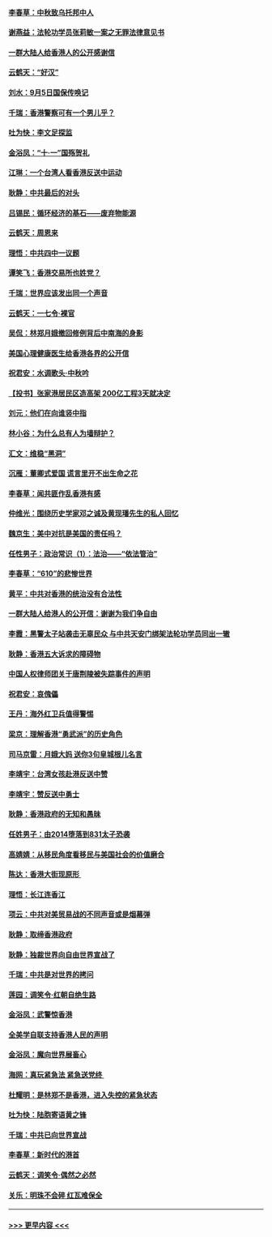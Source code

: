 #### [李春草：中秋致乌托邦中人](../pages/nsc993/n11518776.md?t=09131200) 
#### [谢燕益：法轮功学员张莉敏一案之无罪法律意见书](../pages/nsc993/n11517600.md?t=09131200) 
#### [一群大陆人给香港人的公开感谢信](../pages/nsc993/n11514797.md?t=09131200) 
#### [云鹤天：“好汉”](../pages/nsc993/n11513536.md?t=09131200) 
#### [刘水：9月5日国保传唤记](../pages/nsc993/n11513460.md?t=09131200) 
#### [千瑞：香港警察可有一个男儿乎？](../pages/nsc993/n11513109.md?t=09131200) 
#### [吐为快：李文足探监](../pages/nsc993/n11509622.md?t=09131200) 
#### [金浴凤：“十‧一”国殇贺礼](../pages/nsc993/n11509593.md?t=09131200) 
#### [江琳：一个台湾人看香港反送中运动](../pages/nsc993/n11509211.md?t=09131200) 
#### [耿静：中共最后的对头](../pages/nsc993/n11508308.md?t=09131200) 
#### [吕锡民：循环经济的基石——废弃物能源](../pages/nsc993/n11508212.md?t=09131200) 
#### [云鹤天：周恩来](../pages/nsc993/n11508055.md?t=09131200) 
#### [理悟：中共四中一议题](../pages/nsc993/n11507782.md?t=09131200) 
#### [谭笑飞：香港交易所也姓党？](../pages/nsc993/n11507753.md?t=09131200) 
#### [千瑞：世界应该发出同一个声音](../pages/nsc993/n11507290.md?t=09131200) 
#### [云鹤天：一七令‧裸官](../pages/nsc993/n11507177.md?t=09131200) 
#### [吴侃：林郑月娥撤回修例背后中南海的身影](../pages/nsc993/n11506876.md?t=09131200) 
#### [美国心理健康医生给香港各界的公开信](../pages/nsc993/n11506809.md?t=09131200) 
#### [祝君安：水调歌头‧中秋吟](../pages/nsc993/n11506758.md?t=09131200) 
#### [【投书】张家港居民区造高架 200亿工程3天就决定](../pages/nsc993/n11506682.md?t=09131200) 
#### [刘元：他们在向谁竖中指](../pages/nsc993/n11505384.md?t=09131200) 
#### [林小谷：为什么总有人为墙辩护？](../pages/nsc993/n11505226.md?t=09131200) 
#### [汇文：维稳“黑洞”](../pages/nsc993/n11504347.md?t=09131200) 
#### [沉雁：董卿式爱国 谎言里开不出生命之花](../pages/nsc993/n11503215.md?t=09131200) 
#### [李春草：闻共匪作乱香港有感](../pages/nsc993/n11503072.md?t=09131200) 
#### [仲维光：围绕历史学家邓之诚及黄现璠先生的私人回忆](../pages/nsc993/n11501330.md?t=09131200) 
#### [魏京生：美中对抗是美国的责任吗？](../pages/nsc993/n11500723.md?t=09131200) 
#### [任性男子：政治常识（1）：法治——“依法管治”](../pages/nsc993/n11500791.md?t=09131200) 
#### [李春草：“610”的悲惨世界](../pages/nsc993/n11501141.md?t=09131200) 
#### [黄平：中共对香港的统治没有合法性](../pages/nsc993/n11499473.md?t=09131200) 
#### [一群大陆人给港人的公开信：谢谢为我们争自由](../pages/nsc993/n11500402.md?t=09131200) 
#### [李霞：黑警太子站袭击无辜民众 与中共天安门绑架法轮功学员同出一辙](../pages/nsc993/n11499805.md?t=09131200) 
#### [耿静：香港五大诉求的障碍物](../pages/nsc993/n11497578.md?t=09131200) 
#### [中国人权律师团关于唐荆陵被失踪事件的声明](../pages/nsc993/n11500014.md?t=09131200) 
#### [祝君安：哀傀儡](../pages/nsc993/n11499776.md?t=09131200) 
#### [王丹：海外红卫兵值得警惕](../pages/nsc993/n11498138.md?t=09131200) 
#### [梁京：理解香港“勇武派”的历史角色](../pages/nsc993/n11498006.md?t=09131200) 
#### [司马京雷：月娥大妈  送你3句皇城根儿名言](../pages/nsc993/n11497885.md?t=09131200) 
#### [李靖宇：台湾女孩赴港反送中赞](../pages/nsc993/n11497721.md?t=09131200) 
#### [李靖宇：赞反送中勇士](../pages/nsc993/n11497452.md?t=09131200) 
#### [耿静：香港政府的无知和愚昧](../pages/nsc993/n11494238.md?t=09131200) 
#### [任姓男子：由2014堕落到831太子恐袭](../pages/nsc993/n11496683.md?t=09131200) 
#### [高婧婧：从移民角度看移民与美国社会的价值磨合](../pages/nsc993/n11495757.md?t=09131200) 
#### [陈达：香港大街现原形 ](../pages/nsc993/n11495441.md?t=09131200) 
#### [理悟：长江连香江](../pages/nsc993/n11495377.md?t=09131200) 
#### [项云：中共对美贸易战的不同声音或是烟幕弹](../pages/nsc993/n11494929.md?t=09131200) 
#### [耿静：取缔香港政府](../pages/nsc993/n11494218.md?t=09131200) 
#### [耿静：独裁世界向自由世界宣战了](../pages/nsc993/n11494190.md?t=09131200) 
#### [千瑞：中共是对世界的拷问](../pages/nsc993/n11493021.md?t=09131200) 
#### [莲园：调笑令‧红朝自绝生路](../pages/nsc993/n11493011.md?t=09131200) 
#### [金浴凤：武警惊香港](../pages/nsc993/n11492994.md?t=09131200) 
#### [全美学自联支持香港人民的声明](../pages/nsc993/n11492630.md?t=09131200) 
#### [金浴凤：魔向世界展畜心](../pages/nsc993/n11492599.md?t=09131200) 
#### [海网：真玩紧急法 紧急送党终 ](../pages/nsc993/n11492535.md?t=09131200) 
#### [杜耀明：是林郑不是香港，进入失控的紧急状态](../pages/nsc993/n11491420.md?t=09131200) 
#### [吐为快：陆胞寄语黄之锋](../pages/nsc993/n11491117.md?t=09131200) 
#### [千瑞：中共已向世界宣战](../pages/nsc993/n11490123.md?t=09131200) 
#### [李春草：新时代的港首](../pages/nsc993/n11489864.md?t=09131200) 
#### [云鹤天：调笑令·偶然之必然](../pages/nsc993/n11489701.md?t=09131200) 
#### [关乐：明珠不会碎 红瓦难保全](../pages/nsc993/n11489647.md?t=09131200) 

----
#### [ >>> 更早内容 <<< ](../indexes/nsc993-earlier.md)
